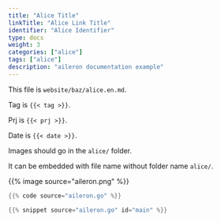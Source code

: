 ```yaml
---
title: "Alice Title"
linkTitle: "Alice Link Title"
identifier: "Alice Identifier"
type: docs
weight: 3
categories: ["alice"]
tags: ["alice"]
description: "aileron documentation example"
---
```


This file is `website/baz/alice.en.md`.

Tag is `{{< tag >}}`.

Prj is `{{< prj >}}`.

Date is `{{< date >}}`.

Images should go in the `alice/` folder.

It can be embedded with file name without folder name `alice/`.

{{% image source="aileron.png" %}}

```go {title="aileron.go" linenos=inline hl_lines=[3,"9-11"] style=emacs}
{{% code source="aileron.go" %}}
```

```go {linenos=inline hl_lines=[3,"6-8"]}
{{% snippet source="aileron.go" id="main" %}}
```
